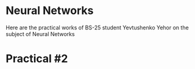# Neural Networks
Here are the practical works of BS-25 student Yevtushenko Yehor on the subject of Neural Networks
# Practical #2

